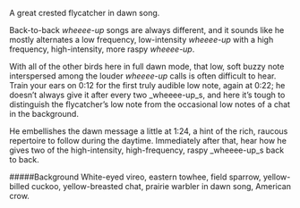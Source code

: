 A great crested flycatcher in dawn song.
 
Back-to-back _wheeee-up_ songs are always different, and it sounds like he mostly alternates a low frequency, low-intensity _wheeee-up_ with a high frequency, high-intensity, more raspy _wheeee-up_.  

With all of the other birds here in full dawn mode, that low, soft buzzy note interspersed among the louder _wheeee-up_ calls is often difficult to hear. Train your ears on 0:12 for the first truly audible low note, again at 0:22; he doesn’t always give it after every two _wheeee-up_s, and here it’s tough to distinguish the flycatcher’s low note from the occasional low notes of a chat in the background.

He embellishes the dawn message a little at 1:24, a hint of the rich, raucous repertoire to follow during the daytime. Immediately after that, hear how he gives two of the high-intensity, high-frequency, raspy _wheeee-up_s back to back.

#####Background
White-eyed vireo, eastern towhee, field sparrow, yellow-billed cuckoo, yellow-breasted chat, prairie warbler in dawn song, American crow.
